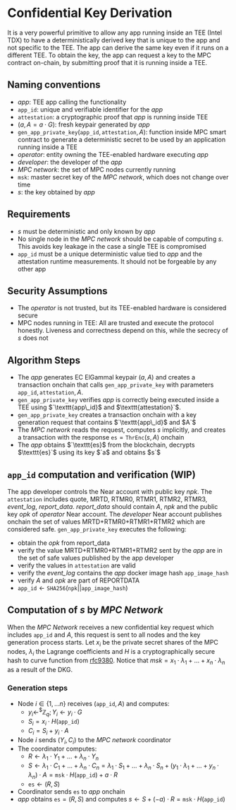 # Confidential Key Derivation

It is a very powerful primitive to allow any app running inside an TEE (Intel
TDX) to have a deterministically derived key that is unique to the app and not
specific to the TEE. The app can derive the same key even if it runs on a
different TEE. To obtain the key, the app can request a key to the MPC contract
on-chain, by submitting proof that it is running inside a TEE.

## Naming conventions

- *app*: TEE app calling the functionality
- $`\texttt{app\_id}`$: unique and verifiable identifier for the *app*
- $`\texttt{attestation}`$: a cryptographic proof that *app* is running inside
  TEE
- $`(a,A=a \cdot G)`$: fresh keypair generated by *app*
- $`\texttt{gen\_app\_private\_key}(\texttt{app\_id}, \texttt{attestation},
  A)`$: function inside MPC smart contract to generate a deterministic secret to
  be used by an application running inside a TEE
- *operator*: entity owning the TEE-enabled hardware executing *app*
- *developer*: the developer of the *app*
- *MPC network*: the set of MPC nodes currently running
- $`\texttt{msk}`$: master secret key of the *MPC network*, which does not
  change over time
- $`s`$: the key obtained by *app*

## Requirements

- $`s`$ must be deterministic and only known by *app*
- No single node in the *MPC network* should be capable of computing $`s`$. This
avoids key leakage in the case a single TEE is compromised
- $`\texttt{app\_id}`$ must be a unique deterministic value tied to *app* and
the attestation runtime measurements. It should not be forgeable by any other
app

## Security Assumptions

- The *operator* is not trusted, but its TEE-enabled hardware is considered
  secure
- MPC nodes running in TEE: All are trusted and execute the protocol honestly.
Liveness and correctness depend on this, while the secrecy of $`s`$ does not

## Algorithm Steps

- The *app* generates EC ElGammal keypair $`(a, A)`$ and creates a transaction
  onchain that calls $`\texttt{gen\_app\_private\_key}`$ with parameters
  $`\texttt{app\_id},\texttt{attestation},A`$.
- $`\texttt{gen\_app\_private\_key}`$ verifies *app* is correctly being executed
  inside a TEE using $`\texttt{app\_id}$ and $\texttt{attestation}`$.
- $`\texttt{gen\_app\_private\_key}`$ creates a transaction onchain with a key
  generation request that contains $`\texttt{app\_id}$ and $A`$
- The *MPC network* reads the request, computes $`s`$ implicitly, and creates a
  transaction with the response $`\texttt{es} = \texttt{ThrEnc}(s, A)`$ onchain
- The *app* obtains $`\texttt{es}$ from the blockchain, decrypts $\texttt{es}`$
  using its key $`a$ and obtains $s`$

## $`\texttt{app\_id}`$ computation and verification (WIP)

The app developer controls the Near account with public key *npk*. The
$`\texttt{attestation}`$ includes quote, MRTD, RTMR0, RTMR1, RTMR2, RTMR3,
*event_log*, *report_data*. *report_data* should contain $`A`$, *npk* and the
public key *opk* of *operator* Near account. The *developer* Near account
publishes onchain the set of values MRTD+RTMR0+RTMR1+RTMR2 which are considered
safe. $`\texttt{gen\_app\_private\_key}`$ executes the following:

- obtain the *opk* from report_data
- verify the value MRTD+RTMR0+RTMR1+RTMR2 sent by the *app* are in the set of
  safe values published by the app developer
- verify the values in $`\texttt{attestation}`$ are valid
- verify the *event_log* contains the *app* docker image hash
  $`\texttt{app\_image\_hash}`$
- verify $`A`$ and *opk* are part of REPORTDATA
- $\texttt{app\_id} \gets \texttt{SHA256}(\texttt{npk} ||
  \texttt{app\_image\_hash})$

## Computation of $`s`$ by *MPC Network*

When the *MPC Network* receives a new confidential key request which includes
$`\texttt{app\_id}`$ and $`A`$, this request is sent to all nodes and the key
generation process starts. Let $`x_i`$ be the private secret shares of the MPC
nodes, $`λ_i`$ the Lagrange coefficients and $`H`$ is a cryptographically secure
hash to curve function from
[rfc9380](https://datatracker.ietf.org/doc/rfc9380/). Notice that $`msk = x_1
\cdot λ_1 + \ldots + x_n \cdot λ_n`$ as a result of the DKG.

### Generation steps

- Node $`i\in \{1, \ldots n\}`$ receives $`(\texttt{app\_id}, A)`$ and computes:
  - $`y_i  \gets^{\$} \mathbb{Z}_q; Y_i \gets y_i \cdot G`$
  - $`S_i = x_i \cdot H(\texttt{app\_id})`$
  - $`C_i =  S_i + y_i \cdot A`$
- Node $`i`$ sends $`(Y_i, C_i)`$ to the *MPC network* coordinator
- The coordinator computes:
  - $`R \gets λ_1 \cdot Y_1 + \ldots + λ_n \cdot Y_n`$
  - $`S \gets λ_1 \cdot C_1 + \ldots + λ_n \cdot C_n = λ_1 \cdot S_1 + \ldots +
  λ_n \cdot S_n + ({y_1 \cdot λ_1 + \ldots + y_n \cdot λ_n }) \cdot A =
  \texttt{msk} \cdot H(\texttt{app\_id}) + a \cdot R`$
  - $`\texttt{es} \gets (R, S) `$
- Coordinator sends $`\texttt{es}`$ to *app* onchain
- *app* obtains $`\texttt{es} = (R, S)`$ and computes $`s \gets S + (- a) \cdot
  R = \texttt{msk} \cdot H(\texttt{app\_id})`$
